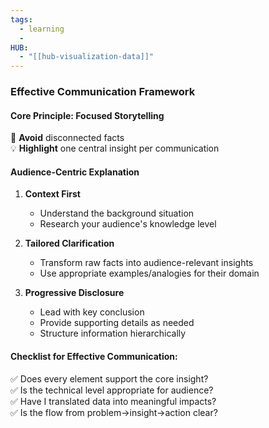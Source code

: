 ```yaml
---
tags:
  - learning
  - 
HUB:
  - "[[hub-visualization-data]]"
---
```

### Effective Communication Framework

#### Core Principle: Focused Storytelling
🚫 **Avoid** disconnected facts  
💡 **Highlight** one central insight per communication

#### Audience-Centric Explanation
1. **Context First**  
   - Understand the background situation  
   - Research your audience's knowledge level  

2. **Tailored Clarification**  
   - Transform raw facts into audience-relevant insights  
   - Use appropriate examples/analogies for their domain  

3. **Progressive Disclosure**  
   - Lead with key conclusion  
   - Provide supporting details as needed  
   - Structure information hierarchically  

#### Checklist for Effective Communication:
✅ Does every element support the core insight?  
✅ Is the technical level appropriate for audience?  
✅ Have I translated data into meaningful impacts?  
✅ Is the flow from problem→insight→action clear?